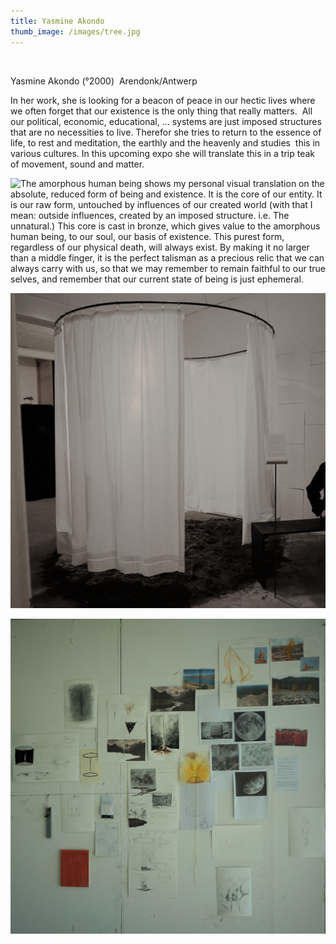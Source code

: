 ```yaml
---
title: Yasmine Akondo
thumb_image: /images/tree.jpg
---
```

![]()

<!--StartFragment-->

Yasmine Akondo (°2000)  Arendonk/Antwerp

In her work, she is looking for a beacon of peace in our hectic lives where we often forget that our existence is the only thing that really matters.  All our political, economic, educational, ... systems are just imposed structures that are no necessities to live. Therefor she tries to return to the essence of life, to rest and meditation, the earthly and the heavenly and studies  this in various cultures. In this upcoming expo she will translate this in a trip teak of movement, sound and matter.

<!--EndFragment-->



![The amorphous human being   shows my personal visual translation on the absolute, reduced form of being and existence. It is the core of our entity. It is our raw form, untouched by influences of our created world (with that I mean: outside influences, created by an imposed structure. i.e. The unnatural.)  This core is cast in bronze, which gives value to the amorphous human being, to our soul, our basis of existence. This purest form, regardless of our physical death, will always exist.  By making it no larger than a middle finger, it is the perfect talisman as a precious relic that we can always carry with us, so that we may remember to remain faithful to our true selves, and remember that our current state of being is just ephemeral.](/images/dsc06960-3-.jpg "The amorphous human being")

![](/images/dsc06148-4-.jpg)

![A sneakpeak into my drawings and sketches.](/images/dsc06919-2-.jpg "Atelier")